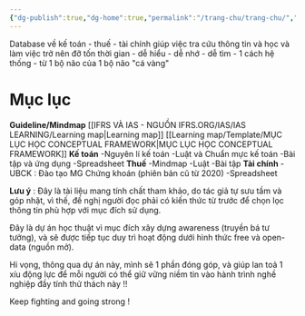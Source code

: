 ```yaml
---
{"dg-publish":true,"dg-home":true,"permalink":"/trang-chu/trang-chu/","tags":["gardenEntry"],"dgPassFrontmatter":true,"noteIcon":""}
---
```



Database về kế toán - thuế - tài chính giúp việc tra cứu thông tin và học và làm việc trở nên đỡ tốn thời gian - dễ hiểu - dễ nhớ - dễ tìm - 1 cách hệ thống - từ 1 bộ não của 1 bộ não "cá vàng"

# Mục lục 

**Guideline/Mindmap**
[[IFRS VÀ IAS - NGUỒN IFRS.ORG/IAS/IAS LEARNING/Learning map\|Learning map]]
[[Learning map/Template/MỤC LỤC HỌC CONCEPTUAL FRAMEWORK\|MỤC LỤC HỌC CONCEPTUAL FRAMEWORK]]
**Kế toán** 
-Nguyên lí kế toán
-Luật và Chuẩn mực kế toán 
-Bài tập và ứng dụng
-Spreadsheet
**Thuế**
-Mindmap
-Luật
-Bài tập
**Tài chính**
-UBCK : Đào tạo MG Chứng khoán (phiên bản cũ từ 2020)
-Spreadsheet 

**Lưu ý** : Đây là tài liệu mang tính chất tham khảo, do tác giả tự sưu tầm và góp nhặt, vì thế, đề nghị người đọc phải có kiến thức từ trước để chọn lọc thông tin phù hợp với mục đích sử dụng. 

Đây là dự án học thuật vì mục đích xây dựng awareness (truyền bá tư tưởng), và sẽ được tiếp tục duy trì hoạt động dưới hình thức free và open-data (nguồn mở). 

Hi vọng, thông qua dự án này, mình sẽ 1 phần đóng góp, và giúp lan toả 1 xíu động lực để mỗi người có thể giữ vững niềm tin vào hành trình nghề nghiệp đầy tính thử thách này !!

Keep fighting and going strong !